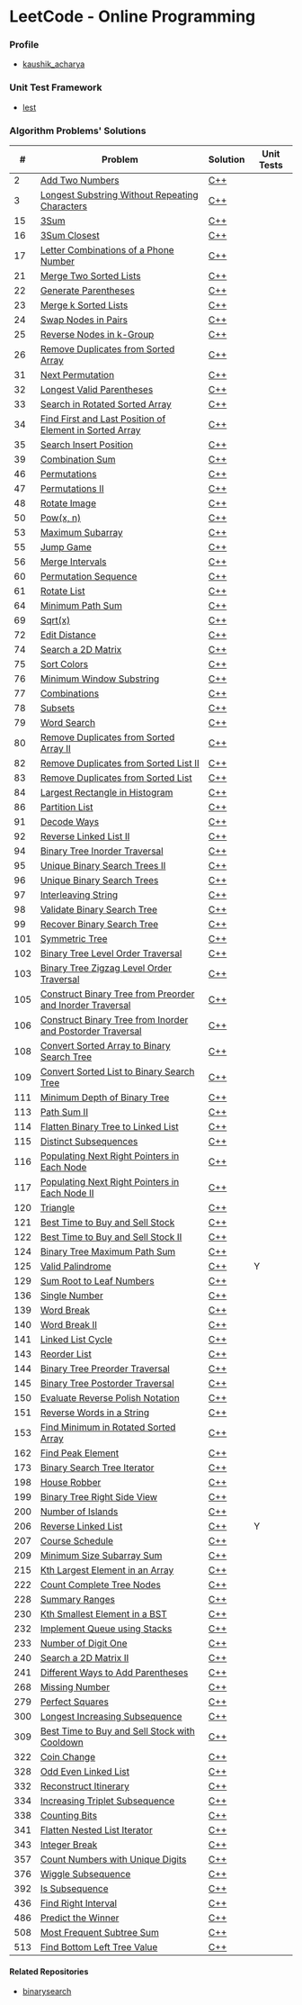 LeetCode - Online Programming
=============================

### Profile

- [kaushik_acharya](https://leetcode.com/kaushik_acharya/)

### Unit Test Framework

- [lest](https://github.com/martinmoene/lest)

### Algorithm Problems' Solutions

| # | Problem | Solution | Unit Tests |
|---|---------|----------|------------|
|2|[Add Two Numbers](https://leetcode.com/problems/add-two-numbers)|[C++](./src/add_two_numbers.cpp)|
|3|[Longest Substring Without Repeating Characters](https://leetcode.com/problems/longest-substring-without-repeating-characters)|[C++](./src/longest_substring_without_repeating_characters.cpp)|
|15|[3Sum](https://leetcode.com/problems/3sum)|[C++](./src/3sum.cpp)|
|16|[3Sum Closest](https://leetcode.com/problems/3sum-closest)|[C++](./src/3sum_closest.cpp)|
|17|[Letter Combinations of a Phone Number](https://leetcode.com/problems/letter-combinations-of-a-phone-number)|[C++](None)|
|21|[Merge Two Sorted Lists](https://leetcode.com/problems/merge-two-sorted-lists)|[C++](./src/merge_two_sorted_lists.cpp)|
|22|[Generate Parentheses](https://leetcode.com/problems/generate-parentheses)|[C++](./src/generate_parentheses.cpp)|
|23|[Merge k Sorted Lists](https://leetcode.com/problems/merge-k-sorted-lists)|[C++](./src/merge_k_sorted_lists.cpp)|
|24|[Swap Nodes in Pairs](https://leetcode.com/problems/swap-nodes-in-pairs)|[C++](./src/swap_nodes_in_pairs.cpp)|
|25|[Reverse Nodes in k-Group](https://leetcode.com/problems/reverse-nodes-in-k-group)|[C++](./src/reverse_nodes_in_k_group.cpp)|
|26|[Remove Duplicates from Sorted Array](https://leetcode.com/problems/remove-duplicates-from-sorted-array)|[C++](./src/remove_duplicates_from_sorted_array.cpp)|
|31|[Next Permutation](https://leetcode.com/problems/next-permutation)|[C++](./src/next_permutation.cpp)|
|32|[Longest Valid Parentheses](https://leetcode.com/problems/longest-valid-parentheses)|[C++](./src/longest_valid_parentheses.cpp)|
|33|[Search in Rotated Sorted Array](https://leetcode.com/problems/search-in-rotated-sorted-array)|[C++](./src/search_in_rotated_sorted_array.cpp)|
|34|[Find First and Last Position of Element in Sorted Array](https://leetcode.com/problems/find-first-and-last-position-of-element-in-sorted-array)|[C++](None)|
|35|[Search Insert Position](https://leetcode.com/problems/search-insert-position)|[C++](./src/search_insert_position.cpp)|
|39|[Combination Sum](https://leetcode.com/problems/combination-sum)|[C++](./src/combination_sum.cpp)|
|46|[Permutations](https://leetcode.com/problems/permutations)|[C++](./src/permutations.cpp)|
|47|[Permutations II](https://leetcode.com/problems/permutations-ii)|[C++](./src/permutations_ii.cpp)|
|48|[Rotate Image](https://leetcode.com/problems/rotate-image)|[C++](./src/rotate_image.cpp)|
|50|[Pow(x, n)](https://leetcode.com/problems/powx-n)|[C++](./src/powx_n.cpp)|
|53|[Maximum Subarray](https://leetcode.com/problems/maximum-subarray)|[C++](./src/maximum_subarray.cpp)|
|55|[Jump Game](https://leetcode.com/problems/jump-game)|[C++](./src/jump_game.cpp)|
|56|[Merge Intervals](https://leetcode.com/problems/merge-intervals)|[C++](./src/merge_intervals.cpp)|
|60|[Permutation Sequence](https://leetcode.com/problems/permutation-sequence)|[C++](./src/permutation_sequence.cpp)|
|61|[Rotate List](https://leetcode.com/problems/rotate-list)|[C++](./src/rotate_list.cpp)|
|64|[Minimum Path Sum](https://leetcode.com/problems/minimum-path-sum)|[C++](./src/minimum_path_sum.cpp)|
|69|[Sqrt(x)](https://leetcode.com/problems/sqrtx)|[C++](./src/sqrtx.cpp)|
|72|[Edit Distance](https://leetcode.com/problems/edit-distance)|[C++](./src/edit_distance.cpp)|
|74|[Search a 2D Matrix](https://leetcode.com/problems/search-a-2d-matrix)|[C++](./src/search_a_2d_matrix.cpp)|
|75|[Sort Colors](https://leetcode.com/problems/sort-colors)|[C++](./src/sort_colors.cpp)|
|76|[Minimum Window Substring](https://leetcode.com/problems/minimum-window-substring)|[C++](./src/minimum_window_substring.cpp)|
|77|[Combinations](https://leetcode.com/problems/combinations)|[C++](./src/combinations.cpp)|
|78|[Subsets](https://leetcode.com/problems/subsets)|[C++](./src/subsets.cpp)|
|79|[Word Search](https://leetcode.com/problems/word-search)|[C++](./src/word_search.cpp)|
|80|[Remove Duplicates from Sorted Array II](https://leetcode.com/problems/remove-duplicates-from-sorted-array-ii)|[C++](./src/remove_duplicates_from_sorted_array_ii.cpp)|
|82|[Remove Duplicates from Sorted List II](https://leetcode.com/problems/remove-duplicates-from-sorted-list-ii)|[C++](./src/remove_duplicates_from_sorted_list_ii.cpp)|
|83|[Remove Duplicates from Sorted List](https://leetcode.com/problems/remove-duplicates-from-sorted-list)|[C++](None)|
|84|[Largest Rectangle in Histogram](https://leetcode.com/problems/largest-rectangle-in-histogram)|[C++](./src/largest_rectangle_in_histogram.cpp)|
|86|[Partition List](https://leetcode.com/problems/partition-list)|[C++](./src/partition_list.cpp)|
|91|[Decode Ways](https://leetcode.com/problems/decode-ways)|[C++](./src/decode_ways.cpp)|
|92|[Reverse Linked List II](https://leetcode.com/problems/reverse-linked-list-ii)|[C++](./src/reverse_linked_list_ii.cpp)|
|94|[Binary Tree Inorder Traversal](https://leetcode.com/problems/binary-tree-inorder-traversal)|[C++](./src/binary_tree_inorder_traversal.cpp)|
|95|[Unique Binary Search Trees II](https://leetcode.com/problems/unique-binary-search-trees-ii)|[C++](./src/unique_binary_search_trees_ii.cpp)|
|96|[Unique Binary Search Trees](https://leetcode.com/problems/unique-binary-search-trees)|[C++](./src/unique_binary_search_trees.cpp)|
|97|[Interleaving String](https://leetcode.com/problems/interleaving-string)|[C++](./src/interleaving_string.cpp)|
|98|[Validate Binary Search Tree](https://leetcode.com/problems/validate-binary-search-tree)|[C++](./src/validate_binary_search_tree.cpp)|
|99|[Recover Binary Search Tree](https://leetcode.com/problems/recover-binary-search-tree)|[C++](./src/recover_binary_search_tree.cpp)|
|101|[Symmetric Tree](https://leetcode.com/problems/symmetric-tree)|[C++](./src/symmetric_tree.cpp)|
|102|[Binary Tree Level Order Traversal](https://leetcode.com/problems/binary-tree-level-order-traversal)|[C++](./src/binary_tree_level_order_traversal.cpp)|
|103|[Binary Tree Zigzag Level Order Traversal](https://leetcode.com/problems/binary-tree-zigzag-level-order-traversal)|[C++](./src/binary_tree_zigzag_level_order_traversal.cpp)|
|105|[Construct Binary Tree from Preorder and Inorder Traversal](https://leetcode.com/problems/construct-binary-tree-from-preorder-and-inorder-traversal)|[C++](./src/construct_binary_tree_from_preorder_and_inorder_traversal.cpp)|
|106|[Construct Binary Tree from Inorder and Postorder Traversal](https://leetcode.com/problems/construct-binary-tree-from-inorder-and-postorder-traversal)|[C++](./src/construct_binary_tree_from_inorder_and_postorder_traversal.cpp)|
|108|[Convert Sorted Array to Binary Search Tree](https://leetcode.com/problems/convert-sorted-array-to-binary-search-tree)|[C++](./src/convert_sorted_array_to_binary_search_tree.cpp)|
|109|[Convert Sorted List to Binary Search Tree](https://leetcode.com/problems/convert-sorted-list-to-binary-search-tree)|[C++](None)|
|111|[Minimum Depth of Binary Tree](https://leetcode.com/problems/minimum-depth-of-binary-tree)|[C++](./src/minimum_depth_of_binary_tree.cpp)|
|113|[Path Sum II](https://leetcode.com/problems/path-sum-ii)|[C++](./src/path_sum_ii.cpp)|
|114|[Flatten Binary Tree to Linked List](https://leetcode.com/problems/flatten-binary-tree-to-linked-list)|[C++](./src/flatten_binary_tree_to_linked_list.cpp)|
|115|[Distinct Subsequences](https://leetcode.com/problems/distinct-subsequences)|[C++](./src/distinct_subsequences.cpp)|
|116|[Populating Next Right Pointers in Each Node](https://leetcode.com/problems/populating-next-right-pointers-in-each-node)|[C++](./src/populating_next_right_pointers_in_each_node.cpp)|
|117|[Populating Next Right Pointers in Each Node II](https://leetcode.com/problems/populating-next-right-pointers-in-each-node-ii)|[C++](./src/populating_next_right_pointers_in_each_node_ii.cpp)|
|120|[Triangle](https://leetcode.com/problems/triangle)|[C++](./src/triangle.cpp)|
|121|[Best Time to Buy and Sell Stock](https://leetcode.com/problems/best-time-to-buy-and-sell-stock)|[C++](./src/best_time_to_buy_and_sell_stock.cpp)|
|122|[Best Time to Buy and Sell Stock II](https://leetcode.com/problems/best-time-to-buy-and-sell-stock-ii)|[C++](./src/best_time_to_buy_and_sell_stock_ii.cpp)|
|124|[Binary Tree Maximum Path Sum](https://leetcode.com/problems/binary-tree-maximum-path-sum)|[C++](./src/binary_tree_maximum_path_sum.cpp)|
|125|[Valid Palindrome](https://leetcode.com/problems/valid-palindrome/)|[C++](./src/valid_palindrome.cpp)|Y
|129|[Sum Root to Leaf Numbers](https://leetcode.com/problems/sum-root-to-leaf-numbers)|[C++](./src/sum_root_to_leaf_numbers.cpp)|
|136|[Single Number](https://leetcode.com/problems/single-number)|[C++](./src/single_number.cpp)|
|139|[Word Break](https://leetcode.com/problems/word-break)|[C++](./src/word_break.cpp)|
|140|[Word Break II](https://leetcode.com/problems/word-break-ii)|[C++](./src/word_break_ii.cpp)|
|141|[Linked List Cycle](https://leetcode.com/problems/linked-list-cycle)|[C++](./src/linked_list_cycle.cpp)|
|143|[Reorder List](https://leetcode.com/problems/reorder-list)|[C++](./src/reorder_list.cpp)|
|144|[Binary Tree Preorder Traversal](https://leetcode.com/problems/binary-tree-preorder-traversal)|[C++](./src/binary_tree_preorder_traversal.cpp)|
|145|[Binary Tree Postorder Traversal](https://leetcode.com/problems/binary-tree-postorder-traversal)|[C++](None)|
|150|[Evaluate Reverse Polish Notation](https://leetcode.com/problems/evaluate-reverse-polish-notation)|[C++](./src/evaluate_reverse_polish_notation.cpp)|
|151|[Reverse Words in a String](https://leetcode.com/problems/reverse-words-in-a-string)|[C++](./src/reverse_words_in_a_string.cpp)|
|153|[Find Minimum in Rotated Sorted Array](https://leetcode.com/problems/find-minimum-in-rotated-sorted-array)|[C++](./src/find_minimum_in_rotated_sorted_array.cpp)|
|162|[Find Peak Element](https://leetcode.com/problems/find-peak-element)|[C++](./src/find_peak_element.cpp)|
|173|[Binary Search Tree Iterator](https://leetcode.com/problems/binary-search-tree-iterator)|[C++](./src/binary_search_tree_iterator.cpp)|
|198|[House Robber](https://leetcode.com/problems/house-robber)|[C++](./src/house_robber.cpp)|
|199|[Binary Tree Right Side View](https://leetcode.com/problems/binary-tree-right-side-view)|[C++](./src/binary_tree_right_side_view.cpp)|
|200|[Number of Islands](https://leetcode.com/problems/number-of-islands)|[C++](./src/number_of_islands.cpp)|
|206|[Reverse Linked List](https://leetcode.com/problems/reverse-linked-list/description/)|[C++](./src/reverse_linked_list.cpp)|Y
|207|[Course Schedule](https://leetcode.com/problems/course-schedule)|[C++](./src/course_schedule.cpp)|
|209|[Minimum Size Subarray Sum](https://leetcode.com/problems/minimum-size-subarray-sum)|[C++](./src/minimum_size_subarray_sum.cpp)|
|215|[Kth Largest Element in an Array](https://leetcode.com/problems/kth-largest-element-in-an-array)|[C++](None)|
|222|[Count Complete Tree Nodes](https://leetcode.com/problems/count-complete-tree-nodes)|[C++](./src/count_complete_tree_nodes.cpp)|
|228|[Summary Ranges](https://leetcode.com/problems/summary-ranges)|[C++](./src/summary_ranges.cpp)|
|230|[Kth Smallest Element in a BST](https://leetcode.com/problems/kth-smallest-element-in-a-bst)|[C++](None)|
|232|[Implement Queue using Stacks](https://leetcode.com/problems/implement-queue-using-stacks)|[C++](./src/implement_queue_using_stacks.cpp)|
|233|[Number of Digit One](https://leetcode.com/problems/number-of-digit-one)|[C++](./src/number_of_digit_one.cpp)|
|240|[Search a 2D Matrix II](https://leetcode.com/problems/search-a-2d-matrix-ii)|[C++](./src/search_a_2d_matrix_ii.cpp)|
|241|[Different Ways to Add Parentheses](https://leetcode.com/problems/different-ways-to-add-parentheses)|[C++](./src/different_ways_to_add_parentheses.cpp)|
|268|[Missing Number](https://leetcode.com/problems/missing-number)|[C++](./src/missing_number.cpp)|
|279|[Perfect Squares](https://leetcode.com/problems/perfect-squares)|[C++](./src/perfect_squares.cpp)|
|300|[Longest Increasing Subsequence](https://leetcode.com/problems/longest-increasing-subsequence)|[C++](./src/longest_increasing_subsequence.cpp)|
|309|[Best Time to Buy and Sell Stock with Cooldown](https://leetcode.com/problems/best-time-to-buy-and-sell-stock-with-cooldown)|[C++](./src/best_time_to_buy_and_sell_stock_with_cooldown.cpp)|
|322|[Coin Change](https://leetcode.com/problems/coin-change)|[C++](./src/coin_change.cpp)|
|328|[Odd Even Linked List](https://leetcode.com/problems/odd-even-linked-list)|[C++](./src/odd_even_linked_list.cpp)|
|332|[Reconstruct Itinerary](https://leetcode.com/problems/reconstruct-itinerary)|[C++](./src/reconstruct_itinerary.cpp)|
|334|[Increasing Triplet Subsequence](https://leetcode.com/problems/increasing-triplet-subsequence)|[C++](./src/increasing_triplet_subsequence.cpp)|
|338|[Counting Bits](https://leetcode.com/problems/counting-bits)|[C++](./src/counting_bits.cpp)|
|341|[Flatten Nested List Iterator](https://leetcode.com/problems/flatten-nested-list-iterator)|[C++](./src/flatten_nested_list_iterator.cpp)|
|343|[Integer Break](https://leetcode.com/problems/integer-break)|[C++](./src/integer_break.cpp)|
|357|[Count Numbers with Unique Digits](https://leetcode.com/problems/count-numbers-with-unique-digits)|[C++](./src/count_numbers_with_unique_digits.cpp)|
|376|[Wiggle Subsequence](https://leetcode.com/problems/wiggle-subsequence)|[C++](./src/wiggle_subsequence.cpp)|
|392|[Is Subsequence](https://leetcode.com/problems/is-subsequence)|[C++](./src/is_subsequence.cpp)|
|436|[Find Right Interval](https://leetcode.com/problems/find-right-interval)|[C++](./src/find_right_interval.cpp)|
|486|[Predict the Winner](https://leetcode.com/problems/predict-the-winner)|[C++](./src/predict_the_winner.cpp)|
|508|[Most Frequent Subtree Sum](https://leetcode.com/problems/most-frequent-subtree-sum)|[C++](./src/most_frequent_subtree_sum.cpp)|
|513|[Find Bottom Left Tree Value](https://leetcode.com/problems/find-bottom-left-tree-value)|[C++](./src/find_bottom_left_tree_value.cpp)|

#### Related Repositories
- [binarysearch](https://github.com/kaushikacharya/binarysearch)
